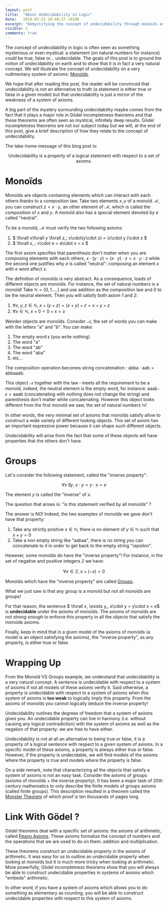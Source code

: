 ```yaml
---
layout: post
title:  "About Undecidability in Logic"
date:   2019-05-23 18:49:37 +0100
excerpt: "Demystifying the concept of undecidability through monoïds and groups."
visible: 1
comments: true
---
```


The concept of undecidability in logic is often seen as something mysterious or even mystical: a statement (on natural numbers for instance) could be true, false or... undecidable. The goals of this post is to ground the notion of undecidability on earth and to show that it is in fact a very natural concept. We will illustrate the concept of undecidability on a very rudimentary system of axioms: [Monoïds](https://en.wikipedia.org/wiki/Monoid).

We hope that after reading this post, the reader will be convinced that undecidability is not an alternative to truth (a statement is either true or false in a given model) but that undecidability is just a mirror of the weakness of a system of axioms.

A big part of the mystery surrounding undecidability maybe comes from the fact that it plays a major role in Gödel incompletness theorems and that these theorems are often seen as mystical, infinitely deep results. Gödel incompletness theorems are not our subject today but we will, at the end of this post, give a brief description of how they relate to the concept of undecidability.

The take-home message of this blog post is:

<p style="text-align: center;">
Undecidability is a property of a logical statement with respect to a set of axioms. 
</p>

# Monoïds

Monoïds are objects containing elements which can interact with each others thanks to a composition law. Take two elements $x,y$ of a monoïd $\mathcal{M}$, you can construct $z=x\cdot y$, an other element of $\mathcal{M}$, which is called the *composition* of $x$ and $y$. A monoïd also has a special element denoted by $e$ called "neutral". 

To be a monoïd, $\mathcal{M}$ must verify the two following axioms:

1. $ \forall x\forall y \forall  z,\; x\cdot(y\cdot z) = (x\cdot y )\cdot z $
2. $ \forall x, \; x\cdot e = e\cdot x = x $

The first axiom specifies that parenthesis don't matter when you are composing elements with each others, $x\cdot(y\cdot z) = (x\cdot y )\cdot z = x\cdot y \cdot z$ while the second one justifies why $e$ is called "neutral": composing an element $x$ with $e$ wont affect $x$.

The definition of monoïds is very abstract. As a consequence, loads of different objects are monoïds. For instance, the set of natural numbers is a monoïd! Take $\mathbb{N}=\{0,1\dots,\}$ and use addition as the composition law and 0 to be the neutral element. Then you will satisfy both axiom 1 and 2:

1. $\forall x,y,z \in \mathbb{N},\; x+(y+z) = (x+y)+z = x + y + z$
2. $\forall x \in \mathbb{N},\; x + 0 = 0 + x = x$

Weirder objects are monoïds. Consider $\mathcal{A}$, the set of words you can make with the letters "a" and "b". You can make:

1. The empty word $\epsilon$ (you write nothing)
2. The word "a"
3. The word "ab"
4. The word "aba"
5. etc...

The composition operation becomes string concatenation : $\text{abba}\cdot \text{aab} = \text{abbaaab}$.

This object $\mathcal{A}$ together with the law $\cdot$ meets all the requirement to be a monoïd, indeed, the neutral element is the empty word, for instance: $\text{aaab}\cdot \epsilon = \text{aaab}$ (concatenating with nothing does not change the string) and parenthesis don't matter while concatenating. However this object looks different from the first monoïd we saw, the set of natural numbers $\mathbb{N}$!

In other words, the very minimal set of axioms that monoïds satisfy allow to construct a wide variety of different looking objects. This set of axiom has an important expressive power because it can shape such different objects.

Undecidability will arise from the fact that some of these objects will have properties that the others don't have.

# Groups

Let's consider the following statement, called the "inverse property":

$$ \forall x\, \exists y,\; x\cdot y = y\cdot x = e$$

The element $y$ is called the "inverse" of $x$.

The question that arises is: "is this statement verified by all monoïds" ?

The answer is NO! Indeed, the two examples of monoïds we gave don't have that property:

1. Take any strictly positive $x\in\mathbb{N}$, there is no element of $y\in\mathbb{N}$ such that $x+y=0$
2. Take a non empty string like "aabaa", there is no string you can concatenate to it in order to get back to the empty string "\epsilon".

However, some monoïds do have the "inverse property"! For instance, in the set of negative and positive integers $\mathbb{Z}$ we have:

$$ \forall x \in \mathbb{Z},\; x + (-x) = 0 $$

Monoïds which have the "inverse property" are called [Groups](https://en.wikipedia.org/wiki/Group_(mathematics)).

What we just saw is that any group is a monoïd but not all monoïds are groups!

For that reason, the sentence $ \forall x\, \exists y\,\, x\cdot y = y\cdot x = e$ is **undecidable** under the axioms of monoïds. The axioms of monoïds are not *strong enough* to enforce this property in all the objects that satisfy the monoïds axioms.

Finally, keep in mind that in a given model of the axioms of monoïds (a model is an object satisfying the axioms), the "inverse property", as any property, is either true or false.

# Wrapping Up

From the Monoïd VS Groups example, we understand that undecidability is a very natural concept. A sentence is undecidable with respect to a system of axioms if not all models of these axioms verify it. Said otherwise, a property is undecidable with respect to a system of axioms when this system of axioms is **too weak** to logically imply this property. From the axioms of monoïds you cannot logically deduce the inverse property!

Undecidability outlines the degrees of freedom that a system of axioms gives you. An undecidable property can live in harmony (i.e. without causing any logical contradiction) with the system of axioms as well as the negation of that property: we are free to have either.

Undecidability is not at all an alternative to being true or false, it is a property of a logical sentence with respect to a given system of axioms. In a specific model of these axioms, a property is always either true or false. However, if the property is undecidable, we will find models of the axioms where the property is true and models where the property is false.

On a side remark, note that characterizing all the objects that satisfy a system of axioms is not an easy task. Consider the axioms of groups (axioms of monoïds + the inverse property). It has been a major task of 20th century mathematics to only describe the finite models of groups axioms (called finite groups). This description resulted in a theorem called the [Monster Theorem](https://en.wikipedia.org/wiki/Classification_of_finite_simple_groups) of which proof is ten thousands of pages long.

# Link With Gödel ?

Gödel theorems deal with a specific set of axioms: the axioms of arithmetic, called [Peano Axioms](https://en.wikipedia.org/wiki/Peano_axioms). These axioms formalize the concept of numbers and the operations that we are used to do on them: addition and multiplication.

These theorems construct an undecidable property in the axioms of arithmetic. It was easy for us to outline an undecidable property when looking at monoïds but it is much more tricky when looking at arithmetic. More powerfully, Gödel incompletness theorems show that you will always be able to construct undecidable properties in systems of axioms which "embeds" arithmetic.

In other word, if you have a system of axioms which allows you to do something as elementary as counting, you will be able to construct undecidable properties with respect to this system of axioms. 